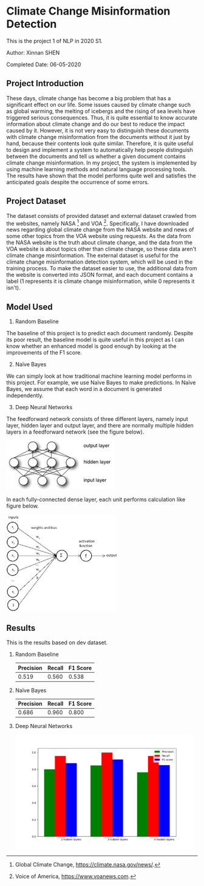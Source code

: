 # Climate Change Misinformation Detection
This is the project 1 of NLP in 2020 S1.

Author: Xinnan SHEN

Completed Date: 06-05-2020

## Project Introduction
These days, climate change has become a big problem that has a significant effect on our life. Some issues caused by climate change such as global warming, the melting of icebergs and the rising of sea levels have triggered serious consequences. Thus, it is quite essential to know accurate information about climate change and do our best to reduce the impact caused by it. However, it is not very easy to distinguish these documents with climate change misinformation from the documents without it just by hand, because their contents look quite similar. Therefore, it is quite useful to design and implement a system to automatically help people distinguish between the documents and tell us whether a given document contains climate change misinformation. In my project, the system is implemented by using machine learning methods and natural language processing tools. The results have shown that the model performs quite well and satisfies the anticipated goals despite the occurrence of some errors.



## Project Dataset
The dataset consists of provided dataset and external dataset crawled from the websites, namely NASA [^1]  and VOA [^2]. Specifically, I have downloaded news regarding global climate change from the NASA website and news of some other topics from the VOA website using requests. As the data from the NASA website is the truth about climate change, and the data from the VOA website is about topics other than climate change, so these data aren't climate change misinformation. The external dataset is useful for the climate change misinformation detection system, which will be used in the training process. To make the dataset easier to use, the additional data from the website is converted into JSON format, and each document contains a label (1 represents it is climate change misinformation, while 0 represents it isn't).

[^1]: Global Climate Change, https://climate.nasa.gov/news/.
[^2]: Voice of America, https://www.voanews.com.



## Model Used
1. Random Baseline

The baseline of this project is to predict each document randomly. Despite its poor result, the baseline model is quite useful in this project as I can know whether an enhanced model is good enough by looking at the improvements of the F1 score.

2. Naïve Bayes

We can simply look at how traditional machine learning model performs in this project. For example, we use Naïve Bayes to make predictions. In Naïve Bayes, we assume that each word in a document is generated independently.

3. Deep Neural Networks

The feedforward network consists of three different layers, namely input layer, hidden layer and output layer, and there are normally multiple hidden layers in a feedforward network (see the figure below). 

![2](2.png)

In each fully-connected dense layer, each unit performs calculation like figure below. 

<img src="1.png" alt="1" style="zoom:67%;" />

## Results

This is the results based on dev dataset.

1. Random Baseline

   | Precision | Recall | F1 Score |
   | --------- | ------ | -------- |
   | 0.519     | 0.560  | 0.538    |

2. Naïve Bayes

   | Precision | Recall | F1 Score |
   | --------- | ------ | -------- |
   | 0.686     | 0.960  | 0.800    |

3. Deep Neural Networks

   <img src="3.png" alt="3" style="zoom: 50%;" />
